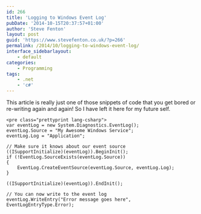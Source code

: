 ```yaml
---
id: 266
title: 'Logging to Windows Event Log'
pubDate: '2014-10-15T20:37:57+01:00'
author: 'Steve Fenton'
layout: post
guid: 'https://www.stevefenton.co.uk/?p=266'
permalink: /2014/10/logging-to-windows-event-log/
interface_sidebarlayout:
    - default
categories:
    - Programming
tags:
    - .net
    - 'c#'
---
```


This article is really just one of those snippets of code that you get bored or re-writing again and again! So I have left it here for my future self.

```
<pre class="prettyprint lang-csharp">
var eventLog = new System.Diagnostics.EventLog();
eventLog.Source = "My Awesome Windows Service";
eventLog.Log = "Application";

// Make sure it knows about our event source
((ISupportInitialize)(eventLog)).BeginInit();
if (!EventLog.SourceExists(eventLog.Source))
{
    EventLog.CreateEventSource(eventLog.Source, eventLog.Log);
}

((ISupportInitialize)(eventLog)).EndInit();

// You can now write to the event log
eventLog.WriteEntry("Error message goes here", EventLogEntryType.Error);
```